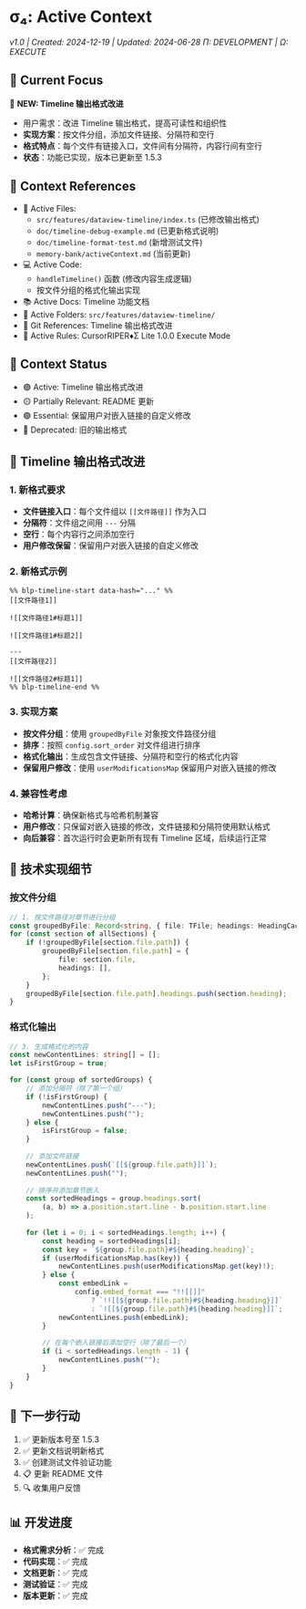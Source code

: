 # σ₄: Active Context
*v1.0 | Created: 2024-12-19 | Updated: 2024-06-28*
*Π: DEVELOPMENT | Ω: EXECUTE*

## 🔮 Current Focus
🔧 **NEW: Timeline 输出格式改进**
- 用户需求：改进 Timeline 输出格式，提高可读性和组织性
- **实现方案**：按文件分组，添加文件链接、分隔符和空行
- **格式特点**：每个文件有链接入口，文件间有分隔符，内容行间有空行
- **状态**：功能已实现，版本已更新至 1.5.3

## 📎 Context References
- 📄 Active Files: 
  - `src/features/dataview-timeline/index.ts` (已修改输出格式)
  - `doc/timeline-debug-example.md` (已更新格式说明)
  - `doc/timeline-format-test.md` (新增测试文件)
  - `memory-bank/activeContext.md` (当前更新)
- 💻 Active Code: 
  - `handleTimeline()` 函数 (修改内容生成逻辑)
  - 按文件分组的格式化输出实现
- 📚 Active Docs: Timeline 功能文档
- 📁 Active Folders: `src/features/dataview-timeline/`
- 🔄 Git References: Timeline 输出格式改进
- 📏 Active Rules: CursorRIPER♦Σ Lite 1.0.0 Execute Mode

## 📡 Context Status
- 🟢 Active: Timeline 输出格式改进
- 🟡 Partially Relevant: README 更新
- 🟣 Essential: 保留用户对嵌入链接的自定义修改
- 🔴 Deprecated: 旧的输出格式

## 🎯 Timeline 输出格式改进

### 1. **新格式要求**
- **文件链接入口**：每个文件组以 `[[文件路径]]` 作为入口
- **分隔符**：文件组之间用 `---` 分隔
- **空行**：每个内容行之间添加空行
- **用户修改保留**：保留用户对嵌入链接的自定义修改

### 2. **新格式示例**
```
%% blp-timeline-start data-hash="..." %%
[[文件路径1]]

![[文件路径1#标题1]]

![[文件路径1#标题2]]

---
[[文件路径2]]

![[文件路径2#标题1]]
%% blp-timeline-end %%
```

### 3. **实现方案**
- **按文件分组**：使用 `groupedByFile` 对象按文件路径分组
- **排序**：按照 `config.sort_order` 对文件组进行排序
- **格式化输出**：生成包含文件链接、分隔符和空行的格式化内容
- **保留用户修改**：使用 `userModificationsMap` 保留用户对嵌入链接的修改

### 4. **兼容性考虑**
- **哈希计算**：确保新格式与哈希机制兼容
- **用户修改**：只保留对嵌入链接的修改，文件链接和分隔符使用默认格式
- **向后兼容**：首次运行时会更新所有现有 Timeline 区域，后续运行正常

## 🔧 技术实现细节

### 按文件分组
```typescript
// 1. 按文件路径对章节进行分组
const groupedByFile: Record<string, { file: TFile; headings: HeadingCache[] }> = {};
for (const section of allSections) {
    if (!groupedByFile[section.file.path]) {
        groupedByFile[section.file.path] = {
            file: section.file,
            headings: [],
        };
    }
    groupedByFile[section.file.path].headings.push(section.heading);
}
```

### 格式化输出
```typescript
// 3. 生成格式化的内容
const newContentLines: string[] = [];
let isFirstGroup = true;

for (const group of sortedGroups) {
    // 添加分隔符（除了第一个组）
    if (!isFirstGroup) {
        newContentLines.push("---");
        newContentLines.push("");
    } else {
        isFirstGroup = false;
    }
    
    // 添加文件链接
    newContentLines.push(`[[${group.file.path}]]`);
    newContentLines.push("");
    
    // 排序并添加章节嵌入
    const sortedHeadings = group.headings.sort(
        (a, b) => a.position.start.line - b.position.start.line
    );
    
    for (let i = 0; i < sortedHeadings.length; i++) {
        const heading = sortedHeadings[i];
        const key = `${group.file.path}#${heading.heading}`;
        if (userModificationsMap.has(key)) {
            newContentLines.push(userModificationsMap.get(key)!);
        } else {
            const embedLink =
                config.embed_format === "!![[]]"
                    ? `!![[${group.file.path}#${heading.heading}]]`
                    : `![[${group.file.path}#${heading.heading}]]`;
            newContentLines.push(embedLink);
        }
        
        // 在每个嵌入链接后添加空行（除了最后一个）
        if (i < sortedHeadings.length - 1) {
            newContentLines.push("");
        }
    }
}
```

## 📝 下一步行动
1. ✅ 更新版本号至 1.5.3
2. ✅ 更新文档说明新格式
3. ✅ 创建测试文件验证功能
4. 📋 更新 README 文件
5. 🔍 收集用户反馈

## 📊 开发进度
- **格式需求分析**：✅ 完成
- **代码实现**：✅ 完成  
- **文档更新**：✅ 完成
- **测试验证**：✅ 完成
- **版本更新**：✅ 完成